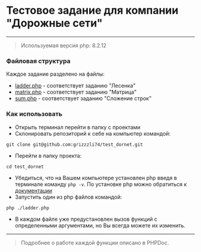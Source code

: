 # Тестовое задание для компании "Дорожные сети"

---

> Используемая версия php: 8.2.12

### Файловая структура
Каждое задание разделено на файлы:
- [ladder.php](ladder.php) - соответствует заданию "Лесенка"
- [matrix.php](matrix.php) - соответствует заданию "Матрица"
- [sum.php](sum.php) - соответствует заданию "Сложение строк"

### Как использовать

- Открыть терминал перейти в папку с проектами
- Склонировать репозиторий к себе на компьютер  командой:
``` 
git clone git@github.com:grizzzli74/test_dornet.git 
```
- Перейти в папку проекта:
```
cd test_dornet
```
- Убедиться, что на Вашем компьютере установлен php введя в терминале команду ``` php -v ```. По установке php можно обратиться к [документации](https://www.php.net/manual/ru/install.php)
- Запустить один из php файлов командой:
```
php ./ladder.php  
```
- В каждом файле уже предустановлен вызов функций с определенными аргументами, но Вы всегда можете их изменить.

---
> Подробнее о работе каждой функции описано в PHPDoc.
